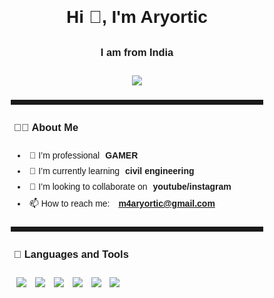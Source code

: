 <!-- Profile README.md -->

<h1 align="center">Hi 👋, I'm Aryortic</h1>
<h3 align="center">I am from India</h3>

<p align="center">
  <img src="https://readme-typing-svg.herokuapp.com?font=Fira+Code&duration=2000&pause=1000&color=F77F00&center=true&vCenter=true&width=435&lines=Welcome+to+my+GitHub!;I+love+coding+%F0%9F%92%BB;Let's+build+something+awesome!">
</p>

---

### 👨‍💻 About Me
- 🔭 I’m professional **GAMER**
- 🌱 I’m currently learning **civil engineering**
- 👯 I’m looking to collaborate on **youtube/instagram**
- 📫 How to reach me: **m4aryortic@gmail.com**

---

### 🚀 Languages and Tools
<p>
  <img src="https://img.shields.io/badge/-Python-05122A?style=flat&logo=python" />
  <img src="https://img.shields.io/badge/-JavaScript-05122A?style=flat&logo=javascript" />
  <img src="https://img.shields.io/badge/-React-05122A?style=flat&logo=react" />
  <img src="https://img.shields.io/badge/-Node.js-05122A?style=flat&logo=node.js" />
  <img src="https://img.shields.io/badge/-Git-05122A?style=flat&logo=git" />
  <img src="https://img.shields.io/badge/-GitHub-05122A?style=flat&logo=github" />
</p>
<!DOCTYPE html>
<html lang="en">
<head>
  <meta charset="UTF-8" />
  <meta name="viewport" content="width=device-width, initial-scale=1.0"/>
  <title>Gamer Channel</title>
  <link href="https://fonts.googleapis.com/css2?family=Orbitron&display=swap" rel="stylesheet">
  <script src="https://kit.fontawesome.com/a076d05399.js" crossorigin="anonymous"></script>
  <style>
    * { margin: 1; padding: 4; box-sizing: border-box; }
    body {
      font-family: 'Orbitron', sans-serif;
      background-color: #green;
      color: #red;
    }
    header {
      display: flex;
      justify-content: space-between;
      align-items: center;
      background: #11;
      padding: 15px 30px;
      border-bottom: 2px solid #ff004f;
      animation: slideIn 1s ease-out;
    }
    header h1 {
      font-size: 2rem;
      color: #2f;
    }
    .social-icons a {
      color: white;
      margin-left: 15px;
      font-size: 1.4rem;
      transition: 0.3s;
    }
    .social-icons a:hover {
      color: #ff004f;
      transform: scale(1.2);
    }



>
  </a>
</p>

